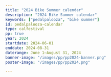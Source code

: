 ```yaml
---
title: "2024 Bike Summer calendar"
description: "2024 Bike Summer calendar"
keywords: ["pedalpalooza", "bike summer"]
id: pedalpalooza-calendar
type: calfestival
pp: true
year: 2024
startdate: 2024-06-01
enddate: 2024-08-31
daterange: June 1–August 31, 2024
banner-image: "/images/pp/pp2024-banner.png"
poster-image: "/images/pp/pp2024.png"

---
```

